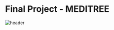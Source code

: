 # Final Project - MEDITREE

![header](https://capsule-render.vercel.app/api?type=transparent&color=auto&height=200&section=header&text=MEDITREE&fontSize=60)
